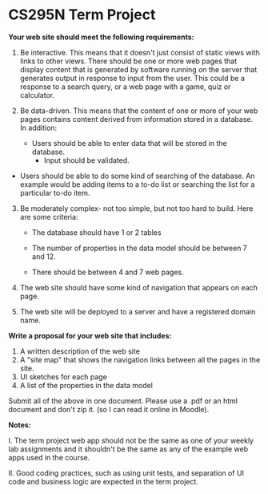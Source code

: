 # CS295N Term Project

**Your web site should meet the following requirements:**

1.  Be interactive. This means that it doesn't just consist of static views with links to other views. There should be one or more web pages that display content that is generated by software running on the server that generates output in response to input from the user. This could be a response to a search query, or a web page with a game, quiz or calculator.

2.  Be data-driven. This means that the content of one or more of your web pages contains content derived from information stored in a database. In addition:

    -   Users should be able to enter data that will be stored in the database.
        -   Input should be validated.
-   Users should be able to do some kind of searching of the database. An example would be adding items to a to-do list or searching the list for a particular to-do item.

3.  Be moderately complex- not too simple, but not too hard to build. Here are some criteria:

    -   The database should have 1 or 2 tables

    -   The number of properties in the data model should be between 7 and 12.

    -   There should be between 4 and 7 web pages.

4.  The web site should have some kind of navigation that appears on each page.

5.  The web site will be deployed to a server and have a registered domain name.

**Write a proposal for your web site that includes:**

1.  A written description of the web site
2.  A "site map" that shows the navigation links between all the pages in the site.
3.  UI sketches for each page
4.  A list of the properties in the data model

Submit all of the above in one document. Please use a .pdf or an html document and don't zip it. (so I can read it online in Moodle).

**Notes:**

I.  The term project web app should not be the same as one of your weekly lab assignments and it shouldn't be the same as any of the example web apps used in the course.

II. Good coding practices, such as using unit tests, and separation of UI code and business logic are expected in the term project.
